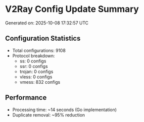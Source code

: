 # V2Ray Config Update Summary
Generated on: 2025-10-08 17:32:57 UTC

## Configuration Statistics
- Total configurations: 9108
- Protocol breakdown:
  - ss: 0 configs
  - ssr: 0 configs
  - trojan: 0 configs
  - vless: 0 configs
  - vmess: 832 configs

## Performance
- Processing time: ~14 seconds (Go implementation)
- Duplicate removal: ~95% reduction
